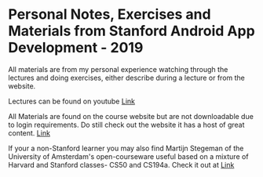# Personal Notes, Exercises and Materials from Stanford Android App Development - 2019
All materials are from my personal experience watching through the lectures and doing exercises, either describe during a lecture or from the website. 

Lectures can be found on youtube [Link](https://www.youtube.com/playlist?list=PL9e86ryplAsCGw4qxRU3xYD-n_T_XfnUr)

All Materials are found on the course website but are not downloadable due to login requirements. Do still check out the website it has a host of great content. [Link](https://web.stanford.edu/class/cs193a/videos.shtml)


If your a non-Stanford learner you may also find Martijn Stegeman of the University of Amsterdam's open-courseware useful based on a mixture of Harvard and Stanford classes- CS50 and CS194a. Check it out at [Link](http://www.stgm.nl/courseware/)
